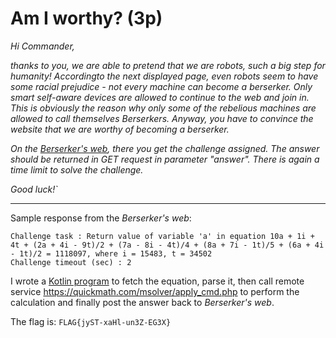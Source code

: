 # Am I worthy? (3p)
_Hi Commander,_

_thanks to you, we are able to pretend that we are robots, such a big step for humanity!
Accordingto the next displayed page, even robots seem to have some racial prejudice - not every machine can become
a berserker. Only smart self-aware devices are allowed to continue to the web and join in. This is obviously
the reason why only some of the rebelious machines are allowed to call themselves Berserkers. Anyway, you have to
convince the website that we are worthy of becoming a berserker._

_On the [Berserker's web](https://challenges.thecatch.cz/70af21e71285ab0bc894ef84b6692ae1/), there you get the
challenge assigned. The answer should be returned in GET request in parameter "answer". There is again a time limit
to solve the challenge._

_Good luck!`_

---

Sample response from the _Berserker's web_:
```
Challenge task : Return value of variable 'a' in equation 10a + 1i + 4t + (2a + 4i - 9t)/2 + (7a - 8i - 4t)/4 + (8a + 7i - 1t)/5 + (6a + 4i - 1t)/2 = 1118097, where i = 15483, t = 34502
Challenge timeout (sec) : 2
```

I wrote a [Kotlin program](../../../../src/main/kotlin/cz/vernjan/ctf/catch19/AmIWorthy.kt) to fetch the equation,
parse it, then call remote service https://quickmath.com/msolver/apply_cmd.php to perform the calculation and finally
post the answer back to _Berserker's web_.

The flag is: `FLAG{jyST-xaHl-un3Z-EG3X}` 
